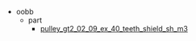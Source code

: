 * oobb
  * part
    * [pulley_gt2_02_09_ex_40_teeth_shield_sh_m3](oobb/part/pulley_gt2_02_09_ex_40_teeth_shield_sh_m3)
